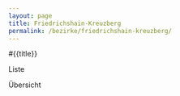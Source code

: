 ```yaml
---
layout: page
title: Friedrichshain-Kreuzberg
permalink: /bezirke/friedrichshain-kreuzberg/
---
```



#{{title}}

Liste

Übersicht